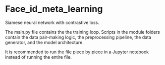 # Face_id_meta_learning

Siamese neural network with contrastive loss.

The main.py file contains the the training loop. Scripts in the module folders contain the data pair-making logic, the preprocessing pipeline, the data generator, and the model architecture.

It is recommended to run the file piece by piece in a Jupyter notebook instead of running the entire file.
